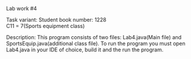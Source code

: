 Lab work #4

Task variant: 
Student book number: 1228  
C11 = 7(Sports equipment class)

Description: 
This program consists of two files: Lab4.java(Main file) and SportsEquip.java(additional class file). 
To run the program you must open Lab4.java in your IDE of choice, build it and the run the program.
